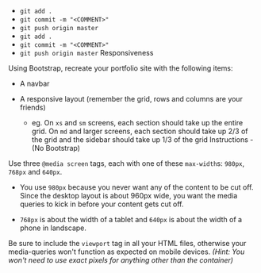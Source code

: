    * `git add .`
   * `git commit -m "<COMMENT>"`
   * `git push origin master`
   * `git add .`
   * `git commit -m "<COMMENT>"`
   * `git push origin master`
Responsiveness

Using Bootstrap, recreate your portfolio site with the following items:

   * A navbar

   * A responsive layout (remember the grid, rows and columns are your friends)

     * eg. On `xs` and `sm` screens, each section should take up the entire grid. On `md` and larger screens, each section should take up 2/3 of the grid and the sidebar should take up 1/3 of the grid
Instructions - (No Bootstrap)

Use three `@media screen` tags, each with one of these `max-width`s: `980px`, `768px` and `640px`.

   * You use `980px` because you never want any of the content to be cut off. Since the desktop layout is about 960px wide, you want the media queries to kick in before your content gets cut off.

   * `768px` is about the width of a tablet and `640px` is about the width of a phone in landscape.

Be sure to include the `viewport` tag in all your HTML files, otherwise your media-queries won't function as expected on mobile devices. _(Hint: You won't need to use exact pixels for anything other than the container)_